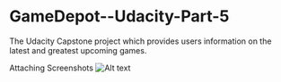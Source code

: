 # GameDepot--Udacity-Part-5
The Udacity Capstone project which provides users information on the latest and greatest upcoming games.


Attaching Screenshots 
![Alt text](Screenshots/list1.png?raw=true "List")

